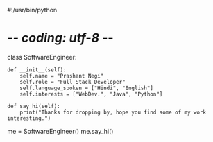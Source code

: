 #!/usr/bin/python
# -*- coding: utf-8 -*-


class SoftwareEngineer:

    def __init__(self):
        self.name = "Prashant Negi"
        self.role = "Full Stack Developer"
        self.language_spoken = ["Hindi", "English"]
        self.interests = ["WebDev.", "Java", "Python"]

    def say_hi(self):
        print("Thanks for dropping by, hope you find some of my work interesting.")


me = SoftwareEngineer()
me.say_hi()
